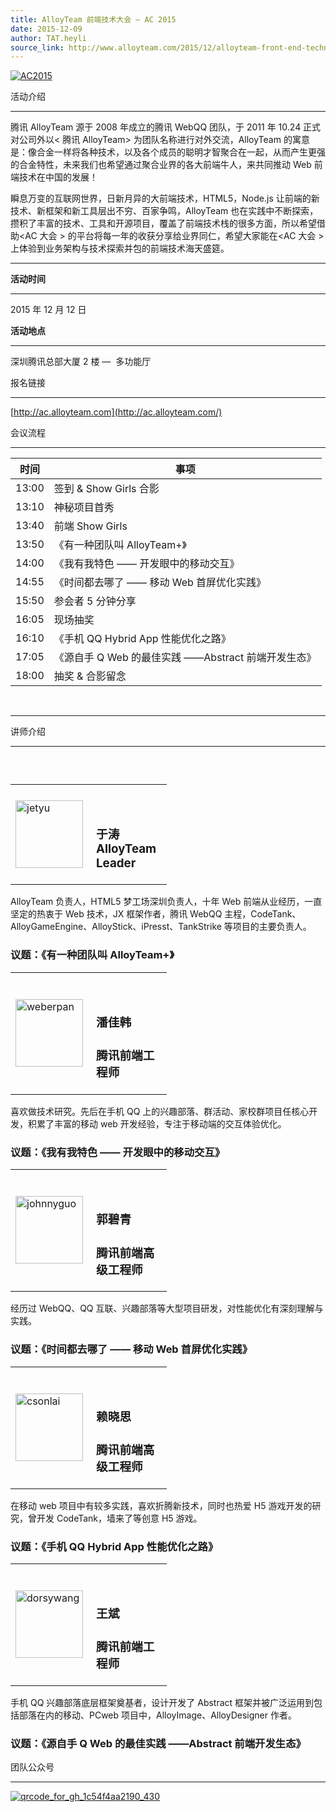 ```yaml
---
title: AlloyTeam 前端技术大会 — AC 2015
date: 2015-12-09
author: TAT.heyli
source_link: http://www.alloyteam.com/2015/12/alloyteam-front-end-technology-conference-ac-2015/
---
```


<!-- {% raw %} - for jekyll -->

[![AC2015](http://www.alloyteam.com/wp-content/uploads/2015/12/AC2015.png)](http://www.alloyteam.com/wp-content/uploads/2015/12/AC2015.png)

活动介绍  

* * *

腾讯 AlloyTeam 源于 2008 年成立的腾讯 WebQQ 团队，于 2011 年 10.24 正式对公司外以&lt; 腾讯 AlloyTeam> 为团队名称进行对外交流，AlloyTeam 的寓意是：像合金一样将各种技术，以及各个成员的聪明才智聚合在一起，从而产生更强的合金特性，未来我们也希望通过聚合业界的各大前端牛人，来共同推动 Web 前端技术在中国的发展！

瞬息万变的互联网世界，日新月异的大前端技术，HTML5，Node.js 让前端的新技术、新框架和新工具层出不穷、百家争鸣，AlloyTeam 也在实践中不断探索，攒积了丰富的技术、工具和开源项目，覆盖了前端技术栈的很多方面，所以希望借助&lt;AC 大会 > 的平台将每一年的收获分享给业界同仁，希望大家能在&lt;AC 大会 > 上体验到业务架构与技术探索并包的前端技术海天盛筵。

* * *

**活动时间**  

* * *

2015 年 12 月 12 日

**活动地点**  

* * *

深圳腾讯总部大厦 2 楼 —  多功能厅

报名链接  

* * *

[http://ac.alloyteam.com](http://ac.alloyteam.com/)

会议流程  

* * *

| 时间    | 事项                                  |
| ----- | ----------------------------------- |
| 13:00 | 签到 & Show Girls 合影                  |
| 13:10 | 神秘项目首秀                              |
| 13:40 | 前端 Show Girls                       |
| 13:50 | 《有一种团队叫 AlloyTeam+》                 |
| 14:00 | 《我有我特色 —— 开发眼中的移动交互》                |
| 14:55 | 《时间都去哪了 —— 移动 Web 首屏优化实践》           |
| 15:50 | 参会者 5 分钟分享                          |
| 16:05 | 现场抽奖                                |
| 16:10 | 《手机 QQ Hybrid App 性能优化之路》           |
| 17:05 | 《源自手 Q Web 的最佳实践 ——Abstract 前端开发生态》 |
| 18:00 | 抽奖 & 合影留念                           |

   

* * *

讲师介绍  

* * *

###  

<table border="0" cellpadding="1" cellspacing="1" style="width:250px"><tbody><tr><td rowspan="2" style="height:108px; width:113px"><a href="http://www.alloyteam.com/wp-content/uploads/2015/12/jetyu.png"><img alt="jetyu" class="alignnone size-full wp-image-9117" src="http://www.alloyteam.com/wp-content/uploads/2015/12/jetyu.png" style="height:108px; width:108px"></a></td><td rowspan="2"><p>&nbsp;</p><h3><strong>于涛</strong><br><strong>AlloyTeam Leader</strong><br></h3></td></tr></tbody></table>

AlloyTeam 负责人，HTML5 梦工场深圳负责人，十年 Web 前端从业经历，一直坚定的热衷于 Web 技术，JX 框架作者，腾讯 WebQQ 主程，CodeTank、AlloyGameEngine、AlloyStick、iPresst、TankStrike 等项目的主要负责人。

### 议题：《有一种团队叫 AlloyTeam+》

<table border="0" cellpadding="1" cellspacing="1" style="width:250px"><tbody><tr><td rowspan="2" style="height:108px; width:113px"><a href="http://www.alloyteam.com/wp-content/uploads/2015/12/weberpan.png"><img alt="weberpan" class="alignnone size-full wp-image-9119" src="http://www.alloyteam.com/wp-content/uploads/2015/12/weberpan.png" style="height:108px; width:108px"></a></td><td rowspan="2"><p>&nbsp;</p><h3>潘佳韩<br></h3><h3>腾讯前端工程师<br></h3></td></tr></tbody></table>

喜欢做技术研究。先后在手机 QQ 上的兴趣部落、群活动、家校群项目任核心开发，积累了丰富的移动 web 开发经验，专注于移动端的交互体验优化。

### 议题：《我有我特色 —— 开发眼中的移动交互》

<table border="0" cellpadding="1" cellspacing="1" style="width:250px"><tbody><tr><td rowspan="2" style="height:108px; width:113px"><a href="http://www.alloyteam.com/wp-content/uploads/2015/12/johnnyguo.png"><img alt="johnnyguo" class="alignnone size-full wp-image-9118" src="http://www.alloyteam.com/wp-content/uploads/2015/12/johnnyguo.png" style="height:108px; width:108px"></a></td><td rowspan="2"><p>&nbsp;</p><h3>郭碧青<br></h3><h3>腾讯前端高级工程师<br></h3></td></tr></tbody></table>

经历过 WebQQ、QQ 互联、兴趣部落等大型项目研发，对性能优化有深刻理解与实践。

### 议题：《时间都去哪了 —— 移动 Web 首屏优化实践》

<table border="0" cellpadding="1" cellspacing="1" style="width:250px"><tbody><tr><td rowspan="2" style="height:108px; width:113px"><a href="http://www.alloyteam.com/wp-content/uploads/2015/12/csonlai.png"><img alt="csonlai" class="alignnone size-full wp-image-9115" src="http://www.alloyteam.com/wp-content/uploads/2015/12/csonlai.png" style="height:108px; width:108px"></a></td><td rowspan="2"><p>&nbsp;</p><h3>赖晓思<br></h3><h3>腾讯前端高级工程师<br></h3></td></tr></tbody></table>

在移动 web 项目中有较多实践，喜欢折腾新技术，同时也热爱 H5 游戏开发的研究，曾开发 CodeTank，墙来了等创意 H5 游戏。

### 议题：《手机 QQ Hybrid App 性能优化之路》

<table border="0" cellpadding="1" cellspacing="1" style="width:250px"><tbody><tr><td rowspan="2" style="height:108px; width:113px"><a href="http://www.alloyteam.com/wp-content/uploads/2015/12/dorsywang.png"><img alt="dorsywang" class="alignnone size-full wp-image-9116" src="http://www.alloyteam.com/wp-content/uploads/2015/12/dorsywang.png" style="height:108px; width:108px"></a></td><td rowspan="2"><p>&nbsp;</p><h3>王斌<br></h3><h3>腾讯前端工程师<br></h3></td></tr></tbody></table>

手机 QQ 兴趣部落底层框架奠基者，设计开发了 Abstract 框架并被广泛运用到包括部落在内的移动、PCweb 项目中，AlloyImage、AlloyDesigner 作者。

### 议题：《源自手 Q Web 的最佳实践 ——Abstract 前端开发生态》

团队公众号  

* * *

[![qrcode_for_gh_1c54f4aa2190_430](http://www.alloyteam.com/wp-content/uploads/2012/05/qrcode_for_gh_1c54f4aa2190_430.jpg)](http://www.alloyteam.com/wp-content/uploads/2012/05/qrcode_for_gh_1c54f4aa2190_430.jpg)


<!-- {% endraw %} - for jekyll -->